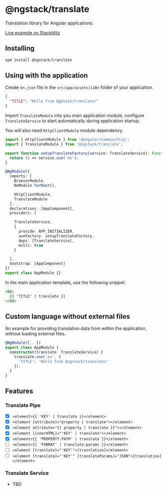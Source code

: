 # @ngstack/translate

Translation library for Angular applications.

[Live example on Stackblitz](https://stackblitz.com/edit/ngstack-translate-demo)

## Installing

```sh
npm install @ngstack/translate
```

## Using with the application

Create `en.json` file in the `src/app/assets/i18n` folder of your application.

```json
{
  "TITLE": "Hello from NgStack/translate!"
}
```

Import `TranslateModule` into you main application module,
configure `TranslateService` to start automatically during application startup.

You will also need `HttpClientModule` module dependency.

```ts
import { HttpClientModule } from '@angular/common/http';
import { TranslateModule } from '@ngstack/translate';

export function setupTranslateFactory(service: TranslateService): Function {
  return () => service.use('en');
}

@NgModule({
  imports: [
    BrowserModule,
    NxModule.forRoot(),

    HttpClientModule,
    TranslateModule
  ],
  declarations: [AppComponent],
  providers: [

    TranslateService,
    {
      provide: APP_INITIALIZER,
      useFactory: setupTranslateFactory,
      deps: [TranslateService],
      multi: true
    }

  ],
  bootstrap: [AppComponent]
})
export class AppModule {}
```

In the main application template, use the following snippet:

```html
<h2>
  {{ 'TITLE' | translate }}
</h2>
```

## Custom language without external files

An example for providing translation data from within the application,
without loading external files.

```ts
@NgModule({...})
export class AppModule {
  constructor(translate: TranslateService) {
    translate.use('en', {
      'TITLE': 'Hello from @ngstack/translate!'
    });
  }
}
```

## Features

### Translate Pipe

- [x] `<element>{{ 'KEY' | translate }}</element>`
- [x] `<element [attribute]="property | translate"></element>`
- [x] `<element attribute="{{ property | translate }}"></element>`
- [x] `<element [innerHTML]="'KEY' | translate"></element>`
- [x] `<element>{{ 'PROPERTY.PATH' | translate }}</element>`
- [ ] `<element>{{ 'FORMAT' | translate:params }}</element>`
- [ ] `<element [translate]="'KEY'">[translation]</element>`
- [ ] `<element [translate]="'KEY'" [translateParams]="JSON">[translation]</element>`

### Translate Service

- TBD
